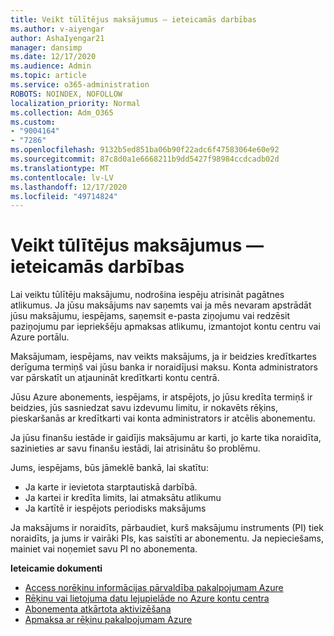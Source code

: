 ```yaml
---
title: Veikt tūlītējus maksājumus — ieteicamās darbības
ms.author: v-aiyengar
author: AshaIyengar21
manager: dansimp
ms.date: 12/17/2020
ms.audience: Admin
ms.topic: article
ms.service: o365-administration
ROBOTS: NOINDEX, NOFOLLOW
localization_priority: Normal
ms.collection: Adm_O365
ms.custom:
- "9004164"
- "7286"
ms.openlocfilehash: 9132b5ed851ba06b90f22adc6f47583064e60e92
ms.sourcegitcommit: 87c8d0a1e6668211b9dd5427f98984ccdcadb02d
ms.translationtype: MT
ms.contentlocale: lv-LV
ms.lasthandoff: 12/17/2020
ms.locfileid: "49714824"
---
```

# <a name="make-immediate-payment---recommended-steps"></a>Veikt tūlītējus maksājumus — ieteicamās darbības

Lai veiktu tūlītēju maksājumu, nodrošina iespēju atrisināt pagātnes atlikumus. Ja jūsu maksājums nav saņemts vai ja mēs nevaram apstrādāt jūsu maksājumu, iespējams, saņemsit e-pasta ziņojumu vai redzēsit paziņojumu par iepriekšēju apmaksas atlikumu, izmantojot kontu centru vai Azure portālu. 

Maksājumam, iespējams, nav veikts maksājums, ja ir beidzies kredītkartes derīguma termiņš vai jūsu banka ir noraidījusi maksu. Konta administrators var pārskatīt un atjaunināt kredītkarti kontu centrā. 

Jūsu Azure abonements, iespējams, ir atspējots, jo jūsu kredīta termiņš ir beidzies, jūs sasniedzat savu izdevumu limitu, ir nokavēts rēķins, pieskaršanās ar kredītkarti vai konta administrators ir atcēlis abonementu.  

Ja jūsu finanšu iestāde ir gaidījis maksājumu ar karti, jo karte tika noraidīta, sazinieties ar savu finanšu iestādi, lai atrisinātu šo problēmu.  

Jums, iespējams, būs jāmeklē bankā, lai skatītu:

- Ja karte ir ievietota starptautiskā darbībā. 
- Ja kartei ir kredīta limits, lai atmaksātu atlikumu 
- Ja kartītē ir iespējots periodisks maksājums 

Ja maksājums ir noraidīts, pārbaudiet, kurš maksājumu instruments (PI) tiek noraidīts, ja jums ir vairāki PIs, kas saistīti ar abonementu. Ja nepieciešams, mainiet vai noņemiet savu PI no abonementa. 

**Ieteicamie dokumenti** 

- [Access norēķinu informācijas pārvaldība pakalpojumam Azure](https://docs.microsoft.com/azure/billing/billing-manage-access?WT.mc_id=Portal-Microsoft_Azure_Support)
- [Rēķinu vai lietojuma datu lejupielāde no Azure kontu centra](https://docs.microsoft.com/azure/billing/billing-download-azure-invoice-daily-usage-date?WT.mc_id=Portal-Microsoft_Azure_Support)
- [Abonementa atkārtota aktivizēšana](https://docs.microsoft.com/azure/billing/billing-subscription-become-disable?WT.mc_id=Portal-Microsoft_Azure_Support)
- [Apmaksa ar rēķinu pakalpojumam Azure](https://docs.microsoft.com/azure/cost-management-billing/manage/pay-by-invoice) 